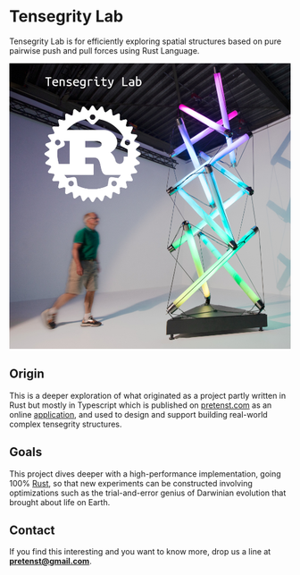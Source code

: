 # Tensegrity Lab

Tensegrity Lab is for efficiently exploring spatial structures based on
pure pairwise push and pull forces using Rust Language.

![logo](tensegrity-lab.jpg)

## Origin

This is a deeper exploration of what originated as a project
partly written in Rust but mostly in Typescript which is published on [pretenst.com](https://pretenst.com/)
as an online [application](https://pretenst.com/app/#construction;Halo-by-Crane), and used to
design and support building real-world complex tensegrity structures.

## Goals

This project dives deeper with a high-performance implementation, going 100% [Rust](https://www.rust-lang.org/),
so that new experiments can be constructed involving optimizations such as the trial-and-error
genius of Darwinian evolution that brought about life on Earth.

## Contact

If you find this interesting and you want to know more, drop us a line at **pretenst@gmail.com**. 
